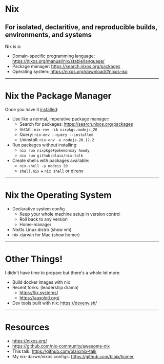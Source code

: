 # Nix

## For isolated, declaritive, and reproducible builds, environments, and systems

Nix is a:

* Domain-specific programming language: https://nixos.org/manual/nix/stable/language/
* Package manager: https://search.nixos.org/packages
* Operating system: https://nixos.org/download/#nixos-iso

---

# Nix the Package Manager

Once you have it [installed](https://nixos.org/download/):

* Use like a normal, imperative package manager:
  * Search for packages: https://search.nixos.org/packages
  * Install: `nix-env -iA nixpkgs.nodejs_20`
  * Query: `nix-env --query --installed`
  * Uninstall: `nix-env -e nodejs-20.12.2`
* Run packages without installing:
  * `nix run nixpkgs#pokemonsay howdy`
  * `nix run github:blaix/nix-talk`
* Create shells with packages available:
  * `nix-shell -p nodejs_20`
  * `shell.nix` + `nix shell` or [direnv](https://direnv.net/)

---

# Nix the Operating System

* Declarative system config
  * Keep your whole machine setup in version control
  * Roll back to any version
  * Home-manager
* NixOs Linux distro (show vm)
* nix-darwin for Mac (show homer)

---

# Other Things!

I didn't have time to prepare but there's a whole lot more:

* Build docker images with nix
* Recent forks: (leadership drama)
  * https://lix.systems/
  * https://auxolotl.org/
* Dev tools built with nix: https://devenv.sh/

---

# Resources

* https://nixos.org/
* https://github.com/nix-community/awesome-nix
* This talk: https://github.com/blaix/nix-talk
* My nix-darwn/nixos configs: https://github.com/blaix/homer

